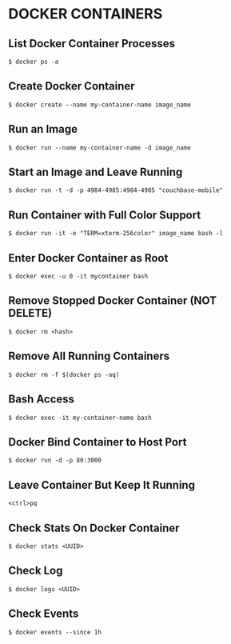 # DOCKER CONTAINERS

## List Docker Container Processes
`$ docker ps -a`

## Create Docker Container
`$ docker create --name my-container-name image_name`

## Run an Image
`$ docker run --name my-container-name -d image_name`

## Start an Image and Leave Running
`$ docker run -t -d -p 4984-4985:4984-4985 "couchbase-mobile"`

## Run Container with Full Color Support
`$ docker run -it -e "TERM=xterm-256color" image_name bash -l`

## Enter Docker Container as Root
`$ docker exec -u 0 -it mycontainer bash`

## Remove Stopped Docker Container <hash> (NOT DELETE)
`$ docker rm <hash>`

## Remove All Running Containers
`$ docker rm -f $(docker ps -aq)`

## Bash Access
`$ docker exec -it my-container-name bash`

## Docker Bind Container to Host Port
`$ docker run -d -p 80:3000`

## Leave Container But Keep It Running
`<ctrl>pq`

## Check Stats On Docker Container
`$ docker stats <UUID>`

## Check Log
`$ docker logs <UUID>`

## Check Events
`$ docker events --since 1h`
